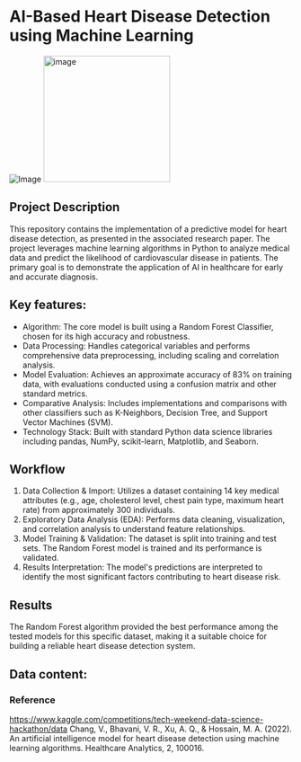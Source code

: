 # AI-Based Heart Disease Detection using Machine Learning
![Image](https://github.com/{asya-bamby/An-AI-model-for-heart-disease-detection/blob/exstra/images.jpg)
<img width="225" height="225" alt="image" src="https://github.com/user-attachments/assets/f7a01ba6-9fa5-4781-9583-13633ed81cd4" />

## Project Description
This repository contains the implementation of a predictive model for heart disease detection, as presented in the associated research paper. The project leverages machine learning algorithms in Python to analyze medical data and predict the likelihood of cardiovascular disease in patients. The primary goal is to demonstrate the application of AI in healthcare for early and accurate diagnosis.

## Key features:
- Algorithm: The core model is built using a Random Forest Classifier, chosen for its high accuracy and robustness.
- Data Processing: Handles categorical variables and performs comprehensive data preprocessing, including scaling and correlation analysis.
- Model Evaluation: Achieves an approximate accuracy of 83% on training data, with evaluations conducted using a confusion matrix and other standard metrics.
- Comparative Analysis: Includes implementations and comparisons with other classifiers such as K-Neighbors, Decision Tree, and Support Vector Machines (SVM).
- Technology Stack: Built with standard Python data science libraries including pandas, NumPy, scikit-learn, Matplotlib, and Seaborn.

## Workflow
1) Data Collection & Import: Utilizes a dataset containing 14 key medical attributes (e.g., age, cholesterol level, chest pain type, maximum heart rate) from approximately 300 individuals.
2) Exploratory Data Analysis (EDA): Performs data cleaning, visualization, and correlation analysis to understand feature relationships.
3) Model Training & Validation: The dataset is split into training and test sets. The Random Forest model is trained and its performance is validated.
4) Results Interpretation: The model's predictions are interpreted to identify the most significant factors contributing to heart disease risk.

## Results
The Random Forest algorithm provided the best performance among the tested models for this specific dataset, making it a suitable choice for building a reliable heart disease detection system.

## Data content:


### Reference
https://www.kaggle.com/competitions/tech-weekend-data-science-hackathon/data
Chang, V., Bhavani, V. R., Xu, A. Q., & Hossain, M. A. (2022). An artificial intelligence model for heart disease detection using machine learning algorithms. Healthcare Analytics, 2, 100016. 



